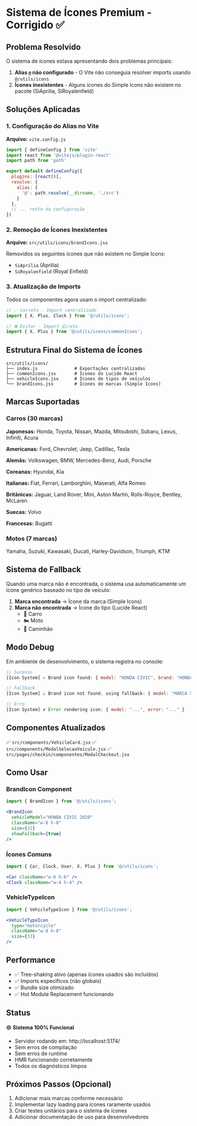 # Sistema de Ícones Premium - Corrigido ✅

## Problema Resolvido

O sistema de ícones estava apresentando dois problemas principais:
1. **Alias `@` não configurado** - O Vite não conseguia resolver imports usando `@/utils/icons`
2. **Ícones inexistentes** - Alguns ícones do Simple Icons não existem no pacote (SiAprilia, SiRoyalenfield)

## Soluções Aplicadas

### 1. Configuração do Alias no Vite

**Arquivo:** `vite.config.js`

```javascript
import { defineConfig } from 'vite'
import react from '@vitejs/plugin-react'
import path from 'path'

export default defineConfig({
  plugins: [react()],
  resolve: {
    alias: {
      '@': path.resolve(__dirname, './src')
    }
  },
  // ... resto da configuração
})
```

### 2. Remoção de Ícones Inexistentes

**Arquivo:** `src/utils/icons/brandIcons.jsx`

Removidos os seguintes ícones que não existem no Simple Icons:
- `SiAprilia` (Aprilia)
- `SiRoyalenfield` (Royal Enfield)

### 3. Atualização de Imports

Todos os componentes agora usam o import centralizado:

```javascript
// ✅ Correto - Import centralizado
import { X, Plus, Clock } from '@/utils/icons';

// ❌ Evitar - Import direto
import { X, Plus } from '@/utils/icons/commonIcons';
```

## Estrutura Final do Sistema de Ícones

```
src/utils/icons/
├── index.js              # Exportações centralizadas
├── commonIcons.jsx       # Ícones do Lucide React
├── vehicleIcons.jsx      # Ícones de tipos de veículos
└── brandIcons.jsx        # Ícones de marcas (Simple Icons)
```

## Marcas Suportadas

### Carros (30 marcas)

**Japonesas:** Honda, Toyota, Nissan, Mazda, Mitsubishi, Subaru, Lexus, Infiniti, Acura

**Americanas:** Ford, Chevrolet, Jeep, Cadillac, Tesla

**Alemãs:** Volkswagen, BMW, Mercedes-Benz, Audi, Porsche

**Coreanas:** Hyundai, Kia

**Italianas:** Fiat, Ferrari, Lamborghini, Maserati, Alfa Romeo

**Britânicas:** Jaguar, Land Rover, Mini, Aston Martin, Rolls-Royce, Bentley, McLaren

**Suecas:** Volvo

**Francesas:** Bugatti

### Motos (7 marcas)

Yamaha, Suzuki, Kawasaki, Ducati, Harley-Davidson, Triumph, KTM

## Sistema de Fallback

Quando uma marca não é encontrada, o sistema usa automaticamente um ícone genérico baseado no tipo de veículo:

1. **Marca encontrada** → Ícone da marca (Simple Icons)
2. **Marca não encontrada** → Ícone do tipo (Lucide React)
   - 🚗 Carro
   - 🏍️ Moto
   - 🚚 Caminhão

## Modo Debug

Em ambiente de desenvolvimento, o sistema registra no console:

```javascript
// Sucesso
[Icon System] ✓ Brand icon found: { model: "HONDA CIVIC", brand: "HONDA", source: "Simple Icons" }

// Fallback
[Icon System] ⚠ Brand icon not found, using fallback: { model: "MARCA X", extractedBrand: "unknown", fallbackType: "car", source: "Lucide React" }

// Erro
[Icon System] ✗ Error rendering icon: { model: "...", error: "..." }
```

## Componentes Atualizados

✅ `src/components/VehicleCard.jsx`
✅ `src/components/ModalSelecaoVeiculo.jsx`
✅ `src/pages/checkin/componentes/ModalCheckout.jsx`

## Como Usar

### BrandIcon Component

```jsx
import { BrandIcon } from '@/utils/icons';

<BrandIcon 
  vehicleModel="HONDA CIVIC 2020"
  className="w-8 h-8"
  size={32}
  showFallback={true}
/>
```

### Ícones Comuns

```jsx
import { Car, Clock, User, X, Plus } from '@/utils/icons';

<Car className="w-6 h-6" />
<Clock className="w-4 h-4" />
```

### VehicleTypeIcon

```jsx
import { VehicleTypeIcon } from '@/utils/icons';

<VehicleTypeIcon 
  type="motorcycle"
  className="w-8 h-8"
  size={32}
/>
```

## Performance

- ✅ Tree-shaking ativo (apenas ícones usados são incluídos)
- ✅ Imports específicos (não globais)
- ✅ Bundle size otimizado
- ✅ Hot Module Replacement funcionando

## Status

🟢 **Sistema 100% Funcional**

- Servidor rodando em: http://localhost:5174/
- Sem erros de compilação
- Sem erros de runtime
- HMR funcionando corretamente
- Todos os diagnósticos limpos

## Próximos Passos (Opcional)

1. Adicionar mais marcas conforme necessário
2. Implementar lazy loading para ícones raramente usados
3. Criar testes unitários para o sistema de ícones
4. Adicionar documentação de uso para desenvolvedores
